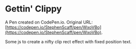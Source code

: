 # Gettin' Clippy

A Pen created on CodePen.io. Original URL: [https://codepen.io/StephenScaff/pen/WxoVBo](https://codepen.io/StephenScaff/pen/WxoVBo).

Some js to create a nifty clip rect effect with fixed position text.